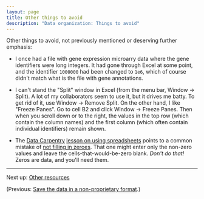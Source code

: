 ```yaml
---
layout: page
title: Other things to avoid
description: "Data organization: Things to avoid"
---
```


Other things to avoid, not previously mentioned or deserving further emphasis:

- I once had a file with gene expression microarry data where the gene
  identifiers were long integers. It had gone through Excel at some
  point, and the identifier `1000000` had been changed to `1e6`, which
  of course didn't match what is the file with gene annotations.

- I can't stand the "Split" window in Excel (from the menu bar, Window
  → Split). A lot of my collaborators seem to use it, but it drives me
  batty. To get rid of it, use Window → Remove Split. On the other
  hand, I like "Freeze Panes". Go to cell B2 and click Window → Freeze
  Panes. Then when you scroll down or to the right, the values in the
  top row (which contain the column names) and the first column (which
  often contain individual identifiers) remain shown.

- The [Data Carpentry](http://datacarpentry.org/)
  [lesson on using spreadsheets](https://github.com/datacarpentry/excel-ecology)
  points to a common mistake of
  [not filling in zeroes](https://github.com/datacarpentry/excel-ecology/blob/gh-pages/02-common-mistakes.md).
  That one might enter only the non-zero values and leave the
  cells-that-would-be-zero blank. *Don't do that!* Zeros are data, and
  you'll need them.

---

Next up: [Other resources](resources.html)

(Previous: [Save the data in a non-proprietary format](csv_files.html).)

